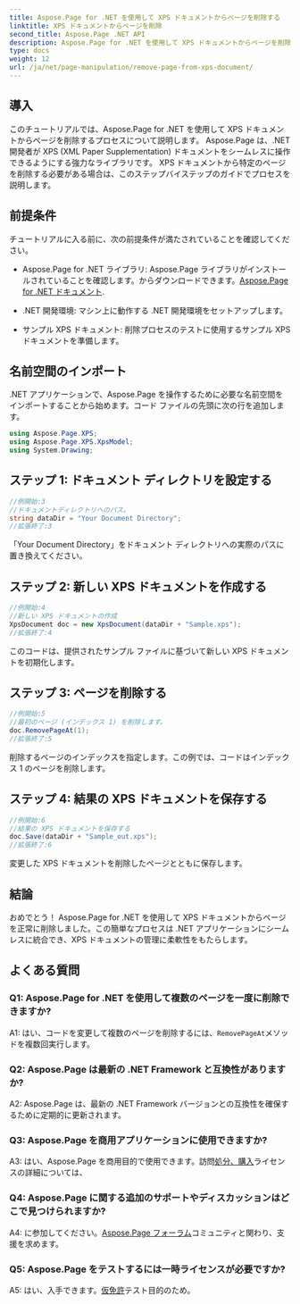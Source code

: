```yaml
---
title: Aspose.Page for .NET を使用して XPS ドキュメントからページを削除する
linktitle: XPS ドキュメントからページを削除
second_title: Aspose.Page .NET API
description: Aspose.Page for .NET を使用して XPS ドキュメントからページを削除するための包括的なチュートリアルをご覧ください。シームレスなドキュメント操作のための段階的なプロセス、前提条件、FAQ を学びます。
type: docs
weight: 12
url: /ja/net/page-manipulation/remove-page-from-xps-document/
---
```

## 導入

このチュートリアルでは、Aspose.Page for .NET を使用して XPS ドキュメントからページを削除するプロセスについて説明します。 Aspose.Page は、.NET 開発者が XPS (XML Paper Supplementation) ドキュメントをシームレスに操作できるようにする強力なライブラリです。 XPS ドキュメントから特定のページを削除する必要がある場合は、このステップバイステップのガイドでプロセスを説明します。

## 前提条件

チュートリアルに入る前に、次の前提条件が満たされていることを確認してください。

-  Aspose.Page for .NET ライブラリ: Aspose.Page ライブラリがインストールされていることを確認します。からダウンロードできます。[Aspose.Page for .NET ドキュメント](https://reference.aspose.com/page/net/).

- .NET 開発環境: マシン上に動作する .NET 開発環境をセットアップします。

- サンプル XPS ドキュメント: 削除プロセスのテストに使用するサンプル XPS ドキュメントを準備します。

## 名前空間のインポート

.NET アプリケーションで、Aspose.Page を操作するために必要な名前空間をインポートすることから始めます。コード ファイルの先頭に次の行を追加します。

```csharp
using Aspose.Page.XPS;
using Aspose.Page.XPS.XpsModel;
using System.Drawing;
```

## ステップ 1: ドキュメント ディレクトリを設定する

```csharp
//例開始:3
//ドキュメントディレクトリへのパス。
string dataDir = "Your Document Directory";
//拡張終了:3
```

「Your Document Directory」をドキュメント ディレクトリへの実際のパスに置き換えてください。

## ステップ 2: 新しい XPS ドキュメントを作成する

```csharp
//例開始:4
//新しい XPS ドキュメントの作成
XpsDocument doc = new XpsDocument(dataDir + "Sample.xps");
//拡張終了:4
```

このコードは、提供されたサンプル ファイルに基づいて新しい XPS ドキュメントを初期化します。

## ステップ 3: ページを削除する

```csharp
//例開始:5
//最初のページ (インデックス 1) を削除します。
doc.RemovePageAt(1);
//拡張終了:5
```

削除するページのインデックスを指定します。この例では、コードはインデックス 1 のページを削除します。

## ステップ 4: 結果の XPS ドキュメントを保存する

```csharp
//例開始:6
//結果の XPS ドキュメントを保存する
doc.Save(dataDir + "Sample_out.xps");
//拡張終了:6
```

変更した XPS ドキュメントを削除したページとともに保存します。

## 結論

おめでとう！ Aspose.Page for .NET を使用して XPS ドキュメントからページを正常に削除しました。この簡単なプロセスは .NET アプリケーションにシームレスに統合でき、XPS ドキュメントの管理に柔軟性をもたらします。

## よくある質問

### Q1: Aspose.Page for .NET を使用して複数のページを一度に削除できますか?

A1: はい、コードを変更して複数のページを削除するには、`RemovePageAt`メソッドを複数回実行します。

### Q2: Aspose.Page は最新の .NET Framework と互換性がありますか?

A2: Aspose.Page は、最新の .NET Framework バージョンとの互換性を確保するために定期的に更新されます。

### Q3: Aspose.Page を商用アプリケーションに使用できますか?

 A3: はい、Aspose.Page を商用目的で使用できます。訪問[処分、購入](https://purchase.aspose.com/buy)ライセンスの詳細については、

### Q4: Aspose.Page に関する追加のサポートやディスカッションはどこで見つけられますか?

 A4: に参加してください。[Aspose.Page フォーラム](https://forum.aspose.com/c/page/39)コミュニティと関わり、支援を求めます。

### Q5: Aspose.Page をテストするには一時ライセンスが必要ですか?

 A5: はい、入手できます。[仮免許](https://purchase.aspose.com/temporary-license/)テスト目的のため。